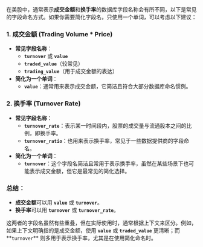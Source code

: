 在美股中，通常表示**成交金额**和**换手率**的数据库字段名称会有所不同，以下是常见的字段命名方式。如果你需要简化字段名，只使用一个单词，可以考虑以下建议：

### **1. 成交金额 (Trading Volume \* Price)**

-   **常见字段名称**：
    -   **`turnover`** 或 **`value`**
    -   **`traded_value`**（较常见）
    -   **`trading_value`**（用于成交金额的表达）
-   **简化为一个单词**：
    -   **`value`**：通常用来表示成交金额，它简洁且符合大部分数据库命名惯例。

### **2. 换手率 (Turnover Rate)**

-   **常见字段名称**：
    -   **`turnover_rate`**：表示某一时间段内，股票的成交量与流通股本之间的比例，即换手率。
    -   **`turnover_ratio`**：也用来表示换手率，常见于一些数据提供商的字段命名。
-   **简化为一个单词**：
    -   **`turnover`**：这个字段名简洁且常用于表示换手率，虽然在某些场景下也可能表示成交金额，但它是最常见的简化选择。

### **总结**：

-   **成交金额**可以用 **`value`** 或 **`turnover`**。
-   **换手率**可以用 **`turnover`** 或 **`turnover_rate`**。

这两者的字段名虽然有些重叠，但在实际使用时，通常根据上下文来区分。例如，如果上下文明确指的是成交金额，使用 **`value`** 或 **`traded_value`** 更清晰；而**`turnover`** 则多用于表示换手率，尤其是在使用简化命名时。